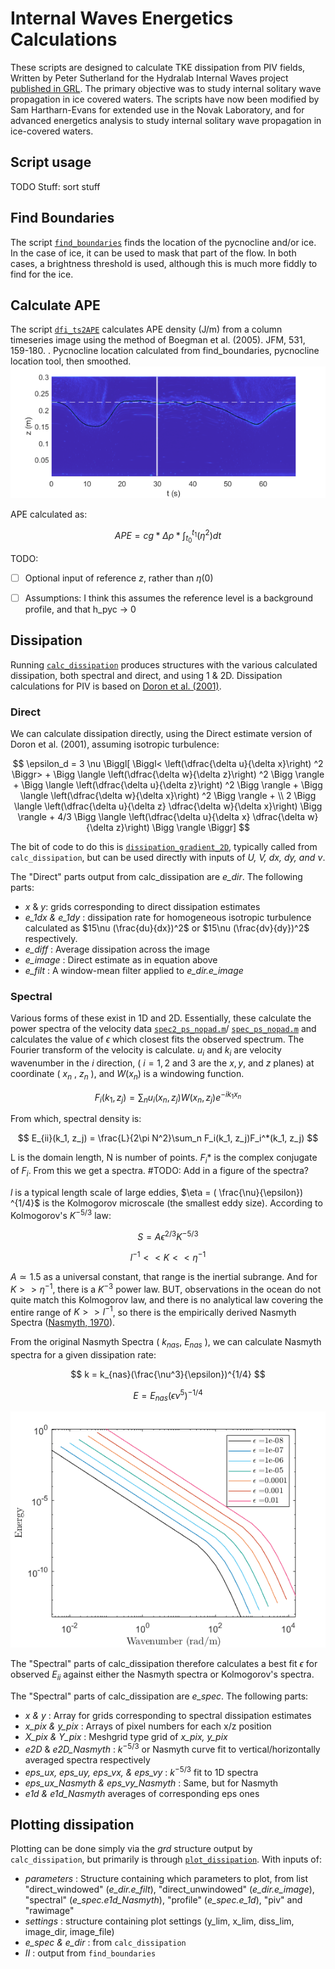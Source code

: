 # Internal Waves Energetics Calculations

These scripts are designed to calculate TKE dissipation from PIV fields, Written by Peter Sutherland for the Hydralab Internal Waves project [published in GRL](https://doi.org/10.1029/2019GL084710). The primary objective was to study internal solitary wave propagation in ice covered waters. The scripts have now been modified by Sam Hartharn-Evans for extended use in the Novak Laboratory, and for advanced energetics analysis to study internal solitary wave propagation in ice-covered waters. 

## Script usage ##

TODO Stuff: sort stuff

## Find Boundaries
The script [`find_boundaries`](./find_boundaries.m) finds the location of the pycnocline and/or ice. In the case of ice, it can be used to mask that part of the flow. In both cases, a brightness threshold is used, although this is much more fiddly to find for the ice. 

## Calculate APE
The script [`dfi_ts2APE`](./dfi_ts2APE.m) calculates APE density (J/m) from a column timeseries image using the method of Boegman et al. (2005). JFM, 531, 159-180. .
Pycnocline location calculated from find_boundaries, pycnocline location tool, then smoothed. 
![Pycnocline detection](./dfi_ts2APE.png)

APE calculated as:

$$APE = cg * \Delta\rho * \int_{t_0}^{t_1}(\eta^2) dt$$

TODO: 
- [ ] Optional input of reference $z$, rather than $\eta(0)$
- [ ] Assumptions: I think this assumes the reference level is a background profile, and that h_pyc -> 0


## Dissipation
Running [`calc_dissipation`](./calc_dissipation.m) produces structures with the various calculated dissipation, both spectral and direct, and using 1 & 2D. Dissipation calculations for PIV is based on [Doron et al. (2001)](https://doi.org/10.1175/1520-0485(2001)0312108:TCADEI%3E2.0.CO;2).

### Direct
We can calculate dissipation directly, using the Direct estimate version of Doron et al. (2001), assuming isotropic turbulence:

$$    \epsilon_d = 3 \nu \Biggl[ \Biggl< \left(\dfrac{\delta u}{\delta x}\right) ^2 \Biggr>  +  \Bigg \langle \left(\dfrac{\delta w}{\delta z}\right) ^2 \Bigg \rangle  + \Bigg \langle \left(\dfrac{\delta u}{\delta z}\right) ^2 \Bigg \rangle + \Bigg \langle \left(\dfrac{\delta w}{\delta x}\right) ^2 \Bigg \rangle + \\
    2 \Bigg \langle \left(\dfrac{\delta u}{\delta z} \dfrac{\delta w}{\delta x}\right) \Bigg \rangle + 4/3 \Bigg \langle \left(\dfrac{\delta u}{\delta x} \dfrac{\delta w}{\delta z}\right) \Bigg \rangle \Biggr]
$$

The bit of code to do this is [`dissipation_gradient_2D`](./dissipation_gradient_2D.m), typically called from `calc_dissipation`, but can be used directly with inputs of _U, V, dx, dy, and_ $\nu$. 

The "Direct" parts output from calc_dissipation are _e_dir_. The following parts:
- _x_ \& _y_: grids corresponding to direct dissipation estimates
- _e\_1dx \& e\_1dy_ : dissipation rate for homogeneous isotropic turbulence calculated as $15\nu (\frac{du}{dx})^2$ or $15\nu (\frac{dv}{dy})^2$ respectively.
- _e\_diff_ : Average dissipation across the image
- _e\_image_ : Direct estimate as in equation above
- _e\_filt_ : A window-mean filter applied to _e_dir.e_image_

### Spectral
Various forms of these exist in 1D and 2D. Essentially, these calculate the power spectra of the velocity data [`spec2_ps_nopad.m`](./spec2_ps_nopad.m)/ [`spec_ps_nopad.m`](./spec_ps_nopad.m) and calculates the value of $\epsilon$ which closest fits the observed spectrum. 
The Fourier transform of the velocity is calculate. $u_i$ and $k_i$ are velocity wavenumber in the $i$ direction, ( $i=1, 2$ and $3$ are the $x, y,$ and $z$ planes) at coordinate ( $x_n$ , $z_n$ ), and $W(x_n)$ is a windowing function. 

$$ F_i(k_1, z_j) = \sum_n u_i(x_n, z_j)W(x_n, z_j) e^{-ik_1x_n} $$

From which, spectral density is:

$$ E_{ii}(k_1, z_j) = \frac{L}{2\pi N^2}\sum_n F_i(k_1, z_j)F_i^*(k_1, z_j) $$

L is the domain length, N is number of points. $F_i*$ is the complex conjugate of $F_i$. From this we get a spectra.
#TODO: Add in a figure of the spectra?

$l$ is a typical length scale of large eddies, $\eta = ( \frac{\nu}{\epsilon}) ^{1/4}$ is the Kolmogorov microscale (the smallest eddy size). According to Kolmogorov's $K^{-5/3}$ law:

$$ S = A\epsilon^{2/3}K^{-5/3} $$

$$ l^{-1} << K << \eta^{-1} $$

$A \simeq 1.5$ as a universal constant, that range is the inertial subrange. And for $K >> \eta^{-1}$, there is a $K^{-3}$ power law. 
BUT, observations in the ocean do not quite match this Kolmogorov law, and there is no analytical law covering the entire range of $K>>l^{-1}$, so there is the empirically derived Nasmyth Spectra ([Nasmyth, 1970](https://dx.doi.org/10.14288/1.0302459)). 

From the original Nasmyth Spectra ( $k_{nas}$, $E_{nas}$ ), we can calculate Nasmyth spectra for a given dissipation rate:

$$ k = k_{nas}(\frac{\nu^3}{\epsilon})^{1/4} $$

$$ E = E_{nas}(\epsilon\nu^5)^{-1/4} $$

![Nasmyth Spectra](./NasmythSpectra.png)

The "Spectral" parts of calc_dissipation therefore calculates a best fit $\epsilon$ for observed $E_{ii}$ against either the Nasmyth spectra or Kolmogorov's spectra. 

The "Spectral" parts of calc_dissipation are _e_spec_. The following parts:
- _x \& y_ : Array for grids corresponding to spectral dissipation estimates
- _x\_pix \& y\_pix_ : Arrays of pixel numbers for each x/z position
- _X\_pix \& Y\_pix_ : Meshgrid type grid of _x\_pix, y\_pix_
- _e2D_ \& _e2D\_Nasmyth_ : $k^{-5/3}$ or Nasmyth curve fit to vertical/horizontally averaged spectra respectively
- _eps\_ux, eps\_uy, eps\_vx, \& eps\_vy_ : $k^{-5/3}$ fit to 1D spectra
- _eps\_ux\_Nasmyth \& eps\_vy\_Nasmyth_ : Same, but for Nasmyth
- _e1d \& e1d\_Nasmyth_ averages of corresponding eps ones

## Plotting dissipation ##
Plotting can be done simply via the _grd_ structure output by `calc_dissipation`, but primarily is through [`plot_dissipation`](./plot_dissipation.m). With inputs of:
- _parameters_ : Structure containing which parameters to plot, from list "direct_windowed" (_e\_dir.e\_filt_), "direct_unwindowed" (_e\_dir.e\_image_), "spectral" (_e\_spec.e1d\_Nasmyth_), "profile" (_e\_spec.e\_1d_), "piv" and "rawimage"
- _settings_ : structure containing plot settings (y_lim, x_lim, diss_lim, image_dir, image_file)
- _e\_spec \& e\_dir_ : from `calc_dissipation`
- _II_ : output from `find_boundaries`
